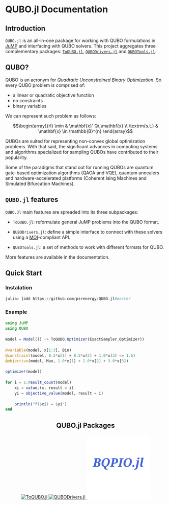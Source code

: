 # QUBO.jl Documentation


## Introduction

`QUBO.jl` is an all-in-one package for working with QUBO formulations in [JuMP](https://github.com/jump-dev/JuMP.jl) and interfacing with QUBO solvers. This project aggregates three complementary packages: [`ToQUBO.jl`](https://github.com/psrenergy/ToQUBO.jl), [`QUBODrivers.jl`](https://github.com/psrenergy/QUBODrivers.jl) and [`QUBOTools.jl`](https://github.com/psrenergy/QUBOTools.jl).

## QUBO?

QUBO is an acronym for *Quadratic Unconstrained Binary Optimization*. So every QUBO problem is comprised of:
- a linear or quadratic objective function
- no constraints
- binary variables

We can represent such problem as follows:

```math
\begin{array}{rl}
   \min          & \mathbf{x}' Q\,\mathbf{x} \\
   \textrm{s.t.} & \mathbf{x} \in \mathbb{B}^{n}
\end{array}
```

QUBOs are suited for representing non-convex global optimization problems.
With that said, the significant advances in computing systems and algorithms specialized for sampling QUBOs have contributed to their popularity.

Some of the paradigms that stand out for running QUBOs are quantum gate-based optimization algorithms (QAOA and VQE), quantum annealers and hardware-accelerated platforms (Coherent Ising Machines and Simulated Bifurcation Machines).

## `QUBO.jl` features

`QUBO.Jl` main features are spreaded into its three subpackages:

- `ToQUBO.jl`:  reformulate general JuMP problems into the QUBO format. 

- `QUBODrivers.jl`: define a simple interface to connect with these solvers using a [MOI](https://github.com/jump-dev/MathOptInterface.jl)-compliant API.  

- `QUBOTools.jl`:   a set of methods to work with different formats for QUBO.

More features are available in the documentation.

## Quick Start

### Instalation
```julia
julia> ]add https://github.com/psrenergy/QUBO.jl#master
```
### Example

```julia
using JuMP
using QUBO

model = Model(() -> ToQUBO.Optimizer(ExactSampler.Optimizer))

@variable(model, x[1:3], Bin)
@constraint(model, 0.3*x[1] + 0.5*x[2] + 1.0*x[3] <= 1.6)
@objective(model, Max, 1.0*x[1] + 2.0*x[2] + 3.0*x[3])

optimize!(model)

for i = 1:result_count(model)
    xi = value.(x, result = i)
    yi = objective_value(model, result = i)

    println("f($xi) = $yi")
end

```

<div align="center">
    <h2>QUBO.jl Packages</h2>
    <a href="https://github.com/psrenergy/ToQUBO.jl">
        <img width="200px" src="https://raw.githubusercontent.com/psrenergy/ToQUBO.jl/master/docs/src/assets/logo.svg" alt="ToQUBO.jl" />
    </a>
    <a href="https://github.com/psrenergy/QUBODrivers.jl">
        <img width="200px" src="https://raw.githubusercontent.com/psrenergy/QUBODrivers.jl/master/docs/src/assets/logo.svg" alt="QUBODrivers.jl" />
    </a>
    <a href="https://github.com/psrenergy/QUBOTools.jl">
        <img width="200px" src="https://raw.githubusercontent.com/psrenergy/QUBOTools.jl/main/docs/src/assets/logo.svg" alt="QUBOTools.jl" />
    </a>
</div>
